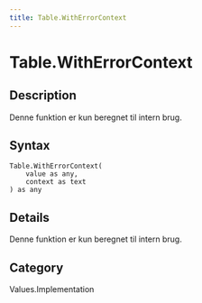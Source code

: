 ```yaml
---
title: Table.WithErrorContext
---
```


# Table.WithErrorContext


## Description

Denne funktion er kun beregnet til intern brug.


## Syntax

```powerquery
Table.WithErrorContext(
    value as any,
    context as text
) as any
```


## Details

Denne funktion er kun beregnet til intern brug.



## Category
Values.Implementation
